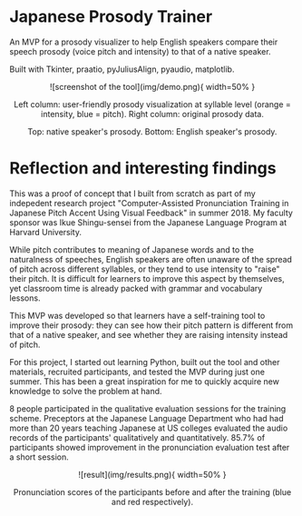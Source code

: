 # Japanese Prosody Trainer
An MVP for a prosody visualizer to help English speakers compare their speech prosody (voice pitch and intensity) to that of a native speaker.

Built with Tkinter, praatio, pyJuliusAlign, pyaudio, matplotlib.

<div align='center'>
![screenshot of the tool](img/demo.png){ width=50% }

Left column: user-friendly prosody visualization at syllable level (orange = intensity, blue = pitch). Right column: original prosody data.

Top: native speaker's prosody. Bottom: English speaker's prosody.
</div>




# Reflection and interesting findings

This was a proof of concept that I built from scratch as part of my indepedent research project "Computer-Assisted Pronunciation Training in Japanese Pitch Accent Using Visual Feedback" in summer 2018. My faculty sponsor was Ikue Shingu-sensei from the Japanese Language Program at Harvard University.

While pitch contributes to meaning of Japanese words and to the naturalness of speeches, English speakers are often unaware of the spread of pitch across different syllables, or they tend to use intensity to "raise" their pitch. It is difficult for learners to improve this aspect by themselves, yet classroom time is already packed with grammar and vocabulary lessons.

This MVP was developed so that learners have a self-training tool to improve their prosody: they can see how their pitch pattern is different from that of a native speaker, and see whether they are raising intensity instead of pitch.

For this project, I started out learning Python, built out the tool and other materials, recruited participants, and tested the MVP during just one summer. This has been a great inspiration for me to quickly acquire new knowledge to solve the problem at hand.


8 people participated in the qualitative evaluation sessions for the training scheme. Preceptors at the Japanese Language Department who had had more than 20 years teaching Japanese at US colleges evaluated the audio records of the participants' qualitatively and quantitatively. 85.7% of participants showed improvement in the pronunciation evaluation test after a short session.

<div align='center'>
![result](img/results.png){ width=50% }


Pronunciation scores of the participants before and after the training (blue and red respectively).
</div>